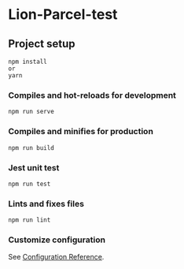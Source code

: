 # Lion-Parcel-test

## Project setup
```
npm install
or
yarn
```

### Compiles and hot-reloads for development
```
npm run serve
```

### Compiles and minifies for production
```
npm run build
```

### Jest unit test
```
npm run test
```

### Lints and fixes files
```
npm run lint
```

### Customize configuration
See [Configuration Reference](https://cli.vuejs.org/config/).
